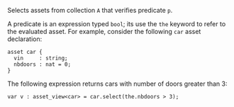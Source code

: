 Selects assets from collection `A` that verifies predicate `p`.

A predicate is an expression typed `bool`; its use the `the` keyword to refer to the evaluated asset. For example, consider the following `car` asset declaration:
```archetype
asset car {
  vin     : string;
  nbdoors : nat = 0;
}
```

The following expression returns cars with number of doors greater than 3:
```archetype
var v : asset_view<car> = car.select(the.nbdoors > 3);
```